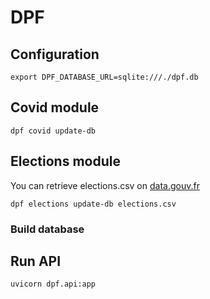 # DPF

## Configuration

`export DPF_DATABASE_URL=sqlite:///./dpf.db`

## Covid module

`dpf covid update-db`

## Elections module

You can retrieve elections.csv on
[data.gouv.fr](https://www.data.gouv.fr/fr/datasets/r/056c3d1e-87ef-42b2-ae9c-57ad9d81b563)

`dpf elections update-db elections.csv`

### Build database

## Run API

`uvicorn dpf.api:app`